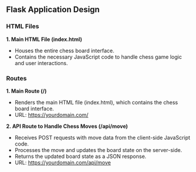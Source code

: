 ## Flask Application Design

### HTML Files

**1. Main HTML File (index.html)**
- Houses the entire chess board interface.
- Contains the necessary JavaScript code to handle chess game logic and user interactions.

### Routes

**1. Main Route (/)**
- Renders the main HTML file (index.html), which contains the chess board interface.
- URL: https://yourdomain.com/

**2. API Route to Handle Chess Moves (/api/move)**
- Receives POST requests with move data from the client-side JavaScript code.
- Processes the move and updates the board state on the server-side.
- Returns the updated board state as a JSON response.
- URL: https://yourdomain.com/api/move